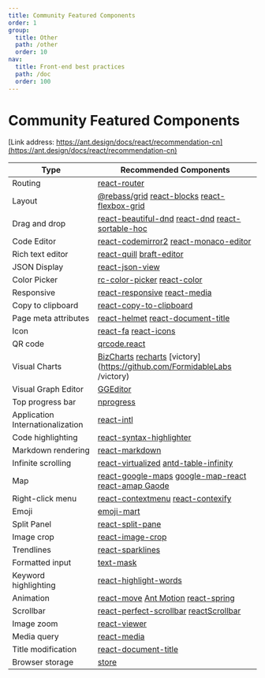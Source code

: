 ```yaml
---
title: Community Featured Components
order: 1
group:
  title: Other
  path: /other
  order: 10
nav:
  title: Front-end best practices
  path: /doc
  order: 100
---
```


# Community Featured Components

[Link address: https://ant.design/docs/react/recommendation-cn](https://ant.design/docs/react/recommendation-cn)

| Type | Recommended Components |
| --- | --- |
| Routing | [react-router](https://github.com/ReactTraining/react-router) |
| Layout | [@rebass/grid](https://github.com/rebassjs/grid) [react-blocks](https://github.com/whoisandy/react-blocks) [react-flexbox-grid](https://github.com/roylee0704/react-flexbox-grid) |
| Drag and drop | [react-beautiful-dnd](https://github.com/atlassian/react-beautiful-dnd/) [react-dnd](https://github.com/gaearon/react-dnd) [ react-sortable-hoc](https://github.com/clauderic/react-sortable-hoc) |
| Code Editor | [react-codemirror2](https://github.com/scniro/react-codemirror2) [react-monaco-editor](https://github.com/superRaytin/react-monaco-editor) |
| Rich text editor | [react-quill](https://github.com/zenoamaro/react-quill) [braft-editor](https://github.com/margox/braft-editor) |
| JSON Display | [react-json-view](https://github.com/mac-s-g/react-json-view) |
| Color Picker | [rc-color-picker](https://github.com/react-component/color-picker) [react-color](http://casesandberg.github.io/react-color/) |
| Responsive | [react-responsive](https://github.com/contra/react-responsive) [react-media](https://github.com/ReactTraining/react-media) |
| Copy to clipboard | [react-copy-to-clipboard](https://github.com/nkbt/react-copy-to-clipboard) |
| Page meta attributes | [react-helmet](https://github.com/nfl/react-helmet) [react-document-title](https://github.com/gaearon/react-document-title) |
| Icon | [react-fa](https://github.com/andreypopp/react-fa) [react-icons](https://github.com/gorangajic/react-icons) |
| QR code | [qrcode.react](https://github.com/zpao/qrcode.react) |
| Visual Charts | [BizCharts](https://github.com/alibaba/BizCharts) [recharts](https://github.com/recharts/recharts/) [victory](https://github.com/FormidableLabs /victory) |
| Visual Graph Editor | [GGEditor](https://github.com/gaoli/GGEditor) |
| Top progress bar | [nprogress](https://github.com/rstacruz/nprogress) |
| Application Internationalization | [react-intl](https://github.com/yahoo/react-intl) |
| Code highlighting | [react-syntax-highlighter](https://github.com/conorhastings/react-syntax-highlighter) |
| Markdown rendering | [react-markdown](http://rexxars.github.io/react-markdown/) |
| Infinite scrolling | [react-virtualized](https://github.com/bvaughn/react-virtualized) [antd-table-infinity](https://github.com/Leonard-Li777/antd-table-infinity) |
| Map | [react-google-maps](https://github.com/tomchentw/react-google-maps) [google-map-react](https://github.com/istarkov/google-map-react) [react-amap Gaode](https://github.com/ElemeFE/react-amap) |
| Right-click menu | [react-contextmenu](https://github.com/vkbansal/react-contextmenu/) [react-contexify](https://github.com/fkhadra/react-contexify) |
| Emoji | [emoji-mart](https://github.com/missive/emoji-mart) |
| Split Panel | [react-split-pane](https://github.com/tomkp/react-split-pane) |
| Image crop | [react-image-crop](https://github.com/DominicTobias/react-image-crop) |
| Trendlines | [react-sparklines](https://github.com/borisyankov/react-sparklines) |
| Formatted input | [text-mask](https://github.com/text-mask/text-mask) |
| Keyword highlighting | [react-highlight-words](https://github.com/bvaughn/react-highlight-words) |
| Animation | [react-move](https://github.com/react-tools/react-move) [Ant Motion](https://motion.ant.design/components/tween-one) [react-spring ](https://www.react-spring.io) |
| Scrollbar | [react-perfect-scrollbar](https://github.com/goldenyz/react-perfect-scrollbar) [reactScrollbar](https://github.com/souhe/reactScrollbar) |
| Image zoom | [react-viewer](https://github.com/infeng/react-viewer) |
| Media query | [react-media](https://github.com/ReactTraining/react-media) |
| Title modification | [react-document-title](https://github.com/gaearon/react-document-title) |
| Browser storage | [store](https://github.com/marcuswestin/store.js) |

<style>
.markdown table td:first-child {
  font-weight: 500;
  width: 20%;
  background: #fcfcfc;
}
.markdown table td> a:not(:last-child) {
  margin-right: 18px;
}
.markdown table td> a:not(:last-child):after {
  content:'|';
  color: #bbb;
  margin: 0 6px 0 8px;
  pointer-events: none;
  position: absolute;
}
</style>
